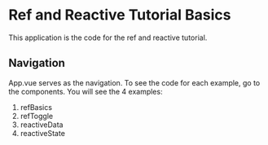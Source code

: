 # Ref and Reactive Tutorial Basics

This application is the code for the ref and reactive tutorial.

## Navigation

App.vue serves as the navigation. To see the code for each example, go to the components. You will see the 4 examples:

1. refBasics
2. refToggle
3. reactiveData
4. reactiveState



